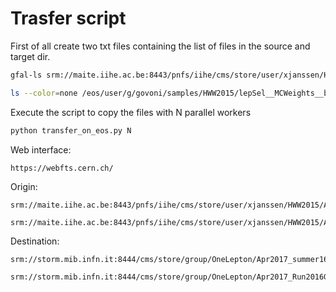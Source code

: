  # Trasfer script
 
 First of all create two txt files containing the list of files in the source and target dir. 
 
 ``` bash
 gfal-ls srm://maite.iihe.ac.be:8443/pnfs/iihe/cms/store/user/xjanssen/HWW2015/Apr2017_summer16/lepSel__MCWeights__bSFLpTEffMulti__cleanTauMC/  > source.txt 
 
 ls --color=none /eos/user/g/govoni/samples/HWW2015/lepSel__MCWeights__bSFLpTEffMulti__cleanTauMC/ > target.txt
 ```
 
 Execute the script to copy the files with N parallel workers
 
 ```bash
 python transfer_on_eos.py N
 ```

 
 
Web interface:

    https://webfts.cern.ch/

Origin:

    srm://maite.iihe.ac.be:8443/pnfs/iihe/cms/store/user/xjanssen/HWW2015/Apr2017_summer16/lepSel__MCWeights__bSFLpTEffMulti__cleanTauMC/
    
    srm://maite.iihe.ac.be:8443/pnfs/iihe/cms/store/user/xjanssen/HWW2015/Apr2017_Run2016G_RemAOD/lepSel__EpTCorr__TrigMakerData__cleanTauData__hadd/
    
Destination:

    srm://storm.mib.infn.it:8444/cms/store/group/OneLepton/Apr2017_summer16/lepSel__MCWeights__bSFLpTEffMulti__cleanTauMC/

    srm://storm.mib.infn.it:8444/cms/store/group/OneLepton/Apr2017_Run2016G_RemAOD/lepSel__EpTCorr__TrigMakerData__cleanTauData__hadd/
    
